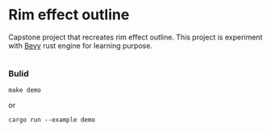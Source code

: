 # Rim effect outline

Capstone project that recreates rim effect outline. This project is experiment with [Bevy]() rust engine for learning purpose.

![]()


### Bulid

```
make demo
```

or

```
cargo run --example demo
```